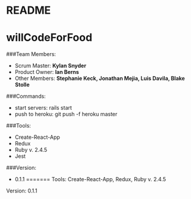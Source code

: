 
# README

# willCodeForFood

###Team Members:

  - Scrum Master: **Kylan Snyder**
  - Product Owner: **Ian Berns**
  - Other Members: **Stephanie Keck, Jonathan Mejia, Luis Davila, Blake Stolle**
  
###Commands:
  - start servers: rails start
  - push to heroku: git push -f heroku master
  
###Tools: 
  - Create-React-App
  - Redux
  - Ruby v. 2.4.5 
  - Jest
  
###Version: 
  - 0.1.1
=======
Tools: 
  Create-React-App, Redux, Ruby v. 2.4.5 

Version: 
   0.1.1